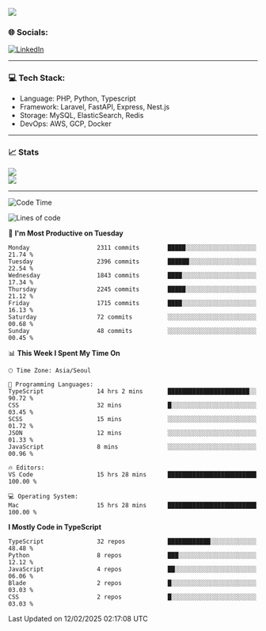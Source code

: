 <!--[![](https://visitcount.itsvg.in/api?id=jin-wk&icon=7&color=12)](https://visitcount.itsvg.in)-->
<!--[![Hits](https://hits.seeyoufarm.com/api/count/incr/badge.svg?url=https%3A%2F%2Fgithub.com%2Fjin-wk&count_bg=%235F625C&title_bg=%23555555&icon=github.svg&icon_color=%23E7E7E7&title=Hits&edge_flat=false)](https://hits.seeyoufarm.com)-->
![](https://komarev.com/ghpvc/?username=jin-wk&color=lightgrey&style=for-the-badge)

### 🌐 Socials:
[![LinkedIn](https://img.shields.io/badge/LinkedIn-%230077B5.svg?logo=linkedin&logoColor=white)](https://linkedin.com/in/jinwook-lee-242625241) 

---

### 💻 Tech Stack:
  - Language: PHP, Python, Typescript
  - Framework: Laravel, FastAPI, Express, Nest.js
  - Storage: MySQL, ElasticSearch, Redis
  - DevOps: AWS, GCP, Docker

---

### 📈 Stats
![](https://github-readme-stats.vercel.app/api?username=jin-wk&theme=dark&hide_border=true&include_all_commits=true&count_private=true)<br/>
![](https://github-readme-streak-stats.herokuapp.com/?user=jin-wk&theme=dark&hide_border=true)<br/>

---

<!--START_SECTION:waka-->
![Code Time](http://img.shields.io/badge/Code%20Time-1%2C996%20hrs%2010%20mins-blue)

![Lines of code](https://img.shields.io/badge/From%20Hello%20World%20I%27ve%20Written-3.5%20million%20lines%20of%20code-blue)

📅 **I'm Most Productive on Tuesday** 

```text
Monday                   2311 commits        █████░░░░░░░░░░░░░░░░░░░░   21.74 % 
Tuesday                  2396 commits        ██████░░░░░░░░░░░░░░░░░░░   22.54 % 
Wednesday                1843 commits        ████░░░░░░░░░░░░░░░░░░░░░   17.34 % 
Thursday                 2245 commits        █████░░░░░░░░░░░░░░░░░░░░   21.12 % 
Friday                   1715 commits        ████░░░░░░░░░░░░░░░░░░░░░   16.13 % 
Saturday                 72 commits          ░░░░░░░░░░░░░░░░░░░░░░░░░   00.68 % 
Sunday                   48 commits          ░░░░░░░░░░░░░░░░░░░░░░░░░   00.45 % 
```


📊 **This Week I Spent My Time On** 

```text
🕑︎ Time Zone: Asia/Seoul

💬 Programming Languages: 
TypeScript               14 hrs 2 mins       ███████████████████████░░   90.72 % 
CSS                      32 mins             █░░░░░░░░░░░░░░░░░░░░░░░░   03.45 % 
SCSS                     15 mins             ░░░░░░░░░░░░░░░░░░░░░░░░░   01.72 % 
JSON                     12 mins             ░░░░░░░░░░░░░░░░░░░░░░░░░   01.33 % 
JavaScript               8 mins              ░░░░░░░░░░░░░░░░░░░░░░░░░   00.96 % 

🔥 Editors: 
VS Code                  15 hrs 28 mins      █████████████████████████   100.00 % 

💻 Operating System: 
Mac                      15 hrs 28 mins      █████████████████████████   100.00 % 
```

**I Mostly Code in TypeScript** 

```text
TypeScript               32 repos            ████████████░░░░░░░░░░░░░   48.48 % 
Python                   8 repos             ███░░░░░░░░░░░░░░░░░░░░░░   12.12 % 
JavaScript               4 repos             ██░░░░░░░░░░░░░░░░░░░░░░░   06.06 % 
Blade                    2 repos             █░░░░░░░░░░░░░░░░░░░░░░░░   03.03 % 
CSS                      2 repos             █░░░░░░░░░░░░░░░░░░░░░░░░   03.03 % 
```




 Last Updated on 12/02/2025 02:17:08 UTC
<!--END_SECTION:waka-->
